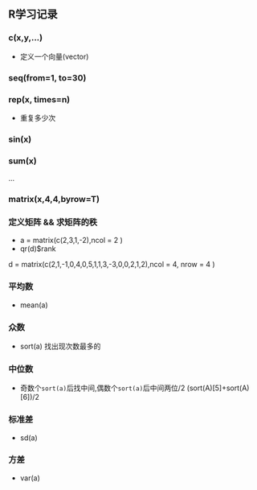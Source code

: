 ## R学习记录


### c(x,y,...)

* 定义一个向量(vector)

### seq(from=1, to=30)



### rep(x, times=n)

* 重复多少次

### sin(x) 
### sum(x) 

...


### matrix(x,4,4,byrow=T)

### 定义矩阵 && 求矩阵的秩

* a = matrix(c(2,3,1,-2),ncol = 2 )
* qr(d)$rank 

d = matrix(c(2,1,-1,0,4,0,5,1,1,3,-3,0,0,2,1,2),ncol = 4, nrow = 4 )


### 平均数

* mean(a)

### 众数
* sort(a) 找出现次数最多的

### 中位数
* 奇数个`sort(a)`后找中间,偶数个`sort(a)`后中间两位/2
(sort(A)[5]+sort(A)[6])/2

### 标准差
* sd(a)

### 方差
* var(a)


```
 
```





